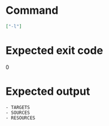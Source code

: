 # Command
```json
["-l"]
```

# Expected exit code
0

# Expected output
```
- TARGETS
- SOURCES
- RESOURCES

```
